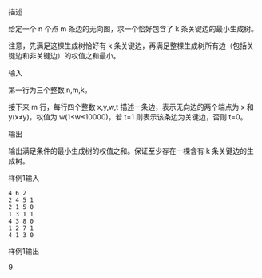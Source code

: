 描述

给定一个 n 个点 m 条边的无向图，求一个恰好包含了 k 条关键边的最小生成树。

注意，先满足这棵生成树恰好有 k 条关键边，再满足整棵生成树所有边（包括关键边和非关键边）的权值之和最小。

输入

第一行为三个整数 n,m,k。

接下来 m 行，每行四个整数 x,y,w,t 描述一条边，表示无向边的两个端点为 x 和 y(x≠y)，权值为 w(1≤w≤10000)，若 t=1 则表示该条边为关键边，否则 t=0。

输出

输出满足条件的最小生成树的权值之和。保证至少存在一棵含有 k 条关键边的生成树。

样例1输入

    4 6 2
    2 4 5 1
    2 1 5 0
    1 3 1 1
    4 3 8 0
    1 2 7 1
    4 1 3 0

样例1输出

9
